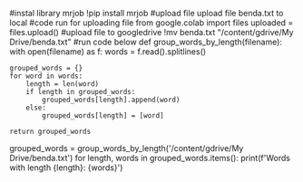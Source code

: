 #instal library mrjob
!pip install mrjob
#upload file
upload file benda.txt to local
#code run for uploading file
from google.colab import files
uploaded = files.upload()
#upload file to googledrive
!mv benda.txt "/content/gdrive/My Drive/benda.txt"
#run code below
def group_words_by_length(filename):
    with open(filename) as f:
        words = f.read().splitlines()
    
    grouped_words = {}
    for word in words:
        length = len(word)
        if length in grouped_words:
            grouped_words[length].append(word)
        else:
            grouped_words[length] = [word]
    
    return grouped_words

grouped_words = group_words_by_length('/content/gdrive/My Drive/benda.txt')
for length, words in grouped_words.items():
    print(f'Words with length {length}: {words}')
